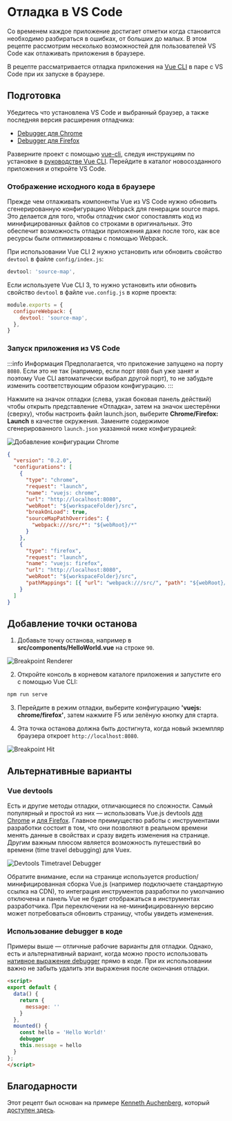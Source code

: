 # Отладка в VS Code

Со временем каждое приложение достигает отметки когда становится необходимо разбираться в ошибках, от больших до малых. В этом рецепте рассмотрим несколько возможностей для пользователей VS Code как отлаживать приложения в браузере.

В рецепте рассматривается отладка приложения на [Vue CLI](https://github.com/vuejs/vue-cli) в паре с VS Code при их запуске в браузере.

## Подготовка

Убедитесь что установлена VS Code и выбранный браузер, а также последняя версия расширения отладчика:

- [Debugger для Chrome](https://marketplace.visualstudio.com/items?itemName=msjsdiag.debugger-for-chrome)
- [Debugger для Firefox](https://marketplace.visualstudio.com/items?itemName=hbenl.vscode-firefox-debug)

Разверните проект с помощью [vue-cli](https://github.com/vuejs/vue-cli), следуя инструкциям по установке в [руководстве Vue CLI](https://cli.vuejs.org/ru/). Перейдите в каталог новосозданного приложения и откройте VS Code.

### Отображение исходного кода в браузере

Прежде чем отлаживать компоненты Vue из VS Code нужно обновить сгенерированную конфигурацию Webpack для генерации source maps. Это делается для того, чтобы отладчик смог сопоставлять код из минифицированных файлов со строками в оригинальных. Это обеспечит возможность отладки приложения даже после того, как все ресурсы были оптимизированы с помощью Webpack.

При использовании Vue CLI 2 нужно установить или обновить свойство `devtool` в файле `config/index.js`:

```js
devtool: 'source-map',
```

Если используете Vue CLI 3, то нужно установить или обновить свойство `devtool` в файле `vue.config.js` в корне проекта:

```js
module.exports = {
  configureWebpack: {
    devtool: 'source-map',
  },
}
```

### Запуск приложения из VS Code

:::info Информация
Предполагается, что приложение запущено на порту `8080`. Если это не так (например, если порт `8080` был уже занят и поэтому Vue CLI автоматически выбрал другой порт), то не забудьте изменить соответствующим образом конфигурацию.
:::

Нажмите на значок отладки (слева, узкая боковая панель действий) чтобы открыть представление «Отладка», затем на значок шестерёнки (сверху), чтобы настроить файл launch.json, выберите **Chrome/Firefox: Launch** в качестве окружения. Замените содержимое сгенерированного `launch.json` указанной ниже конфигурацией:

![Добавление конфигурации Chrome](/images/config_add.png)

```json
{
  "version": "0.2.0",
  "configurations": [
    {
      "type": "chrome",
      "request": "launch",
      "name": "vuejs: chrome",
      "url": "http://localhost:8080",
      "webRoot": "${workspaceFolder}/src",
      "breakOnLoad": true,
      "sourceMapPathOverrides": {
        "webpack:///src/*": "${webRoot}/*"
      }
    },
    {
      "type": "firefox",
      "request": "launch",
      "name": "vuejs: firefox",
      "url": "http://localhost:8080",
      "webRoot": "${workspaceFolder}/src",
      "pathMappings": [{ "url": "webpack:///src/", "path": "${webRoot}/" }]
    }
  ]
}
```

## Добавление точки останова

1. Добавьте точку останова, например в **src/components/HelloWorld.vue** на строке `90`.

![Breakpoint Renderer](/images/breakpoint_set.png)

2. Откройте консоль в корневом каталоге приложения и запустите его с помощью Vue CLI:

```bash
npm run serve
```

3. Перейдите в режим отладки, выберите конфигурацию **'vuejs: chrome/firefox'**, затем нажмите F5 или зелёную кнопку для старта.

4. Эта точка останова должна быть достигнута, когда новый экземпляр браузера откроет `http://localhost:8080`.

![Breakpoint Hit](/images/breakpoint_hit.png)

## Альтернативные варианты

### Vue devtools

Есть и другие методы отладки, отличающиеся по сложности. Самый популярный и простой из них — использовать Vue.js devtools [для Chrome](https://chrome.google.com/webstore/detail/vuejs-devtools/nhdogjmejiglipccpnnnanhbledajbpd) и [для Firefox](https://addons.mozilla.org/en-US/firefox/addon/vue-js-devtools/). Главное преимущество работы с инструментами разработки состоит в том, что они позволяют в реальном времени менять данные в свойствах и сразу видеть изменения на странице. Другим важным плюсом является возможность путешествий во времени (time travel debugging) для Vuex.

![Devtools Timetravel Debugger](/images/devtools-timetravel.gif)

Обратите внимание, если на странице используется production/минифицированная сборка Vue.js (например подключаете стандартную ссылка на CDN), то интеграция инструментов разработки по умолчанию отключена и панель Vue не будет отображаться в инструментах разработчика. При переключении на не-минифицированную версию может потребоваться обновить страницу, чтобы увидеть изменения.

### Использование debugger в коде

Примеры выше — отличные рабочие варианты для отладки. Однако, есть и альтернативный вариант, когда можно просто использовать [нативное выражение debugger](https://developer.mozilla.org/ru/docs/Web/JavaScript/Reference/Statements/debugger) прямо в коде. При их использовании важно не забыть удалить эти выражения после окончания отладки.

```html
<script>
export default {
  data() {
    return {
      message: ''
    }
  },
  mounted() {
    const hello = 'Hello World!'
    debugger
    this.message = hello
  }
};
</script>
```

## Благодарности

Этот рецепт был основан на примере [Kenneth Auchenberg](https://twitter.com/auchenberg), который [доступен здесь](https://github.com/Microsoft/VSCode-recipes/tree/master/vuejs-cli).
